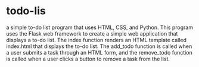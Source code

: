 # todo-lis
a simple to-do list program that uses HTML, CSS, and Python.
This program uses the Flask web framework to create a simple web application that displays a to-do list. The index function renders an HTML template called index.html that displays the to-do list. The add_todo function is called when a user submits a task through an HTML form, and the remove_todo function is called when a user clicks a button to remove a task from the list.

